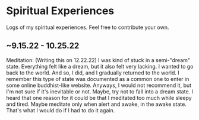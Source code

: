 # Spiritual Experiences
Logs of my spiritual experiences. Feel free to contribute your own.

## ~9.15.22 - 10.25.22

Meditation: (Writing this on 12.22.22) I was kind of stuck in a semi-"dream" state. Everything felt like a dream, but it also felt very lacking. I wanted to go back to the world. And so, I did, and I gradually returned to the world. I remember this type of state was documented as a common one to enter in some online buddhist-like website. Anyways, I would not recommend it, but I'm not sure if it's inevitable or not. Maybe, try not to fall into a dream state. I heard that one reason for it could be that I meditated too much while sleepy and tired. Maybe meditate only when alert and awake, in the awake state. That's what I would do if I had to do it again.
